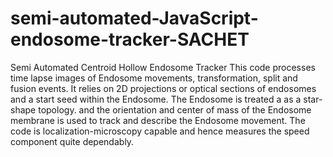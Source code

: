 # semi-automated-JavaScript-endosome-tracker-SACHET
Semi Automated Centroid Hollow Endosome Tracker
This code processes time lapse images of Endosome movements, transformation, split and fusion events. It relies on 2D projections or optical sections of endosomes and a start seed within the Endosome. The Endosome is treated a as a star-shape topology. and the orientation and center of mass of the Endosome membrane is used to track and describe the Endosome movement.
The code is localization-microscopy capable and hence measures the speed component quite dependably.
